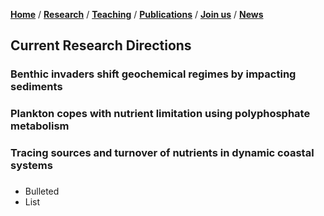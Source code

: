 [**Home**](README.md)  /  [**Research**](Research.md)  /  [**Teaching**](Teaching.md)   /  [**Publications**](Publications.md)  /  [**Join us**](Joinus.md)  /  [**News**](News.md) 

## Current Research Directions 

### Benthic invaders shift geochemical regimes by impacting sediments
### Plankton copes with nutrient limitation using polyphosphate metabolism 
### Tracing sources and turnover of nutrients in dynamic coastal systems
### 


- Bulleted
- List

